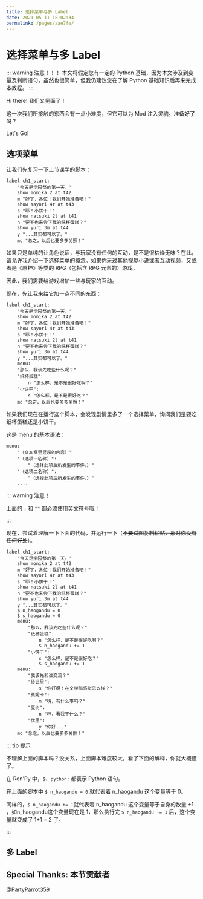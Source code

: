 ```yaml
---
title: 选择菜单与多 Label
date: 2021-05-11 18:02:34
permalink: /pages/aae7fe/
---
```


# 选择菜单与多 Label

::: warning 注意！！！
本文将假定您有一定的 Python 基础，因为本文涉及到变量及判断语句，虽然也很简单，但我仍建议您在了解 Python 基础知识后再来完成本教程。
:::

Hi there! 我们又见面了！

这一次我们所接触的东西会有一点小难度，但它可以为 Mod 注入灵魂。准备好了吗？

Let's Go!

## 选项菜单

让我们先复习一下上节课学的脚本：

```renpy
label ch1_start:
    "今天是学园祭的第一天。"
    show monika 2 at t42
    m "好了，各位！我们开始准备吧！"
    show sayori 4r at t43
    s "耶！小饼干！"
    show natsuki 2l at t41
    n "要不也来尝下我的纸杯蛋糕？"
    show yuri 3m at t44
    y "...其实都可以了。"
    mc "总之，以后也要多多关照！"
```

如果只是单纯的让角色说话，与玩家没有任何的互动，是不是很枯燥无味？在此，请允许我介绍一下选择菜单的概念。如果你玩过其他视觉小说或者互动视频，又或者是《原神》等类的 RPG（包括含 RPG 元素的）游戏，

因此，我们需要给游戏增加一些与玩家的互动。

现在，先让我来给它加一点不同的东西：

```renpy
label ch1_start:
    "今天是学园祭的第一天。"
    show monika 2 at t42
    m "好了，各位！我们开始准备吧！"
    show sayori 4r at t43
    s "耶！小饼干！"
    show natsuki 2l at t41
    n "要不也来尝下我的纸杯蛋糕？"
    show yuri 3m at t44
    y "...其实都可以了。"
    menu:
    "那么，我该先吃些什么呢？"
    "纸杯蛋糕":
        n "怎么样，是不是很好吃啊？"
    "小饼干":
        s "怎么样，是不是很好吃？"
    mc "总之，以后也要多多关照！"
```

如果我们现在在运行这个脚本，会发现剧情里多了一个选择菜单，询问我们是要吃纸杯蛋糕还是小饼干。

这是 menu 的基本语法：

```renpy
menu:
    "（文本框里显示的内容）"
    "（选项一名称）":
        "（选择此项后所发生的事件。）"
    "（选项二名称）":
        "（选择此项后所发生的事件。）"
    ....
```

::: warning 注意！

上面的 `:` 和 `""` 都必须使用英文符号哦！

:::

现在，尝试着理解一下下面的代码，并运行一下（~~不要试图复制粘贴，那对你没有任何好处~~）。

```renpy
label ch1_start:
	"今天是学园祭的第一天。"
    show monika 2 at t42
    m "好了，各位！我们开始准备吧！"
    show sayori 4r at t43
    s "耶！小饼干！"
    show natsuki 2l at t41
    n "要不也来尝下我的纸杯蛋糕？"
    show yuri 3m at t44
    y "...其实都可以了。"
    $ n_haogandu = 0
    $ s_haogandu = 0
    menu:
        "那么，我该先吃些什么呢？"
        "纸杯蛋糕":
            n "怎么样，是不是很好吃啊？"
            $ n_haogandu += 1
        "小饼干":
            s "怎么样，是不是很好吃？"
            $ s_haogandu += 1
    menu:
        "我该先和谁交流？"
        "纱世里":
            s "你好啊！在文学部感觉怎么样？"
        "莫妮卡":
            m "嗨，有什么事吗？"
        "夏树":
            n "哼，看我干什么？"
        "优里":
            y "你好..."
    mc "总之，以后也要多多关照！"
```

::: tip 提示

不理解上面的脚本吗？没关系，上面脚本难度较大，看了下面的解释，你就大概懂了。

在 Ren'Py 中，`$`、`python:` 都表示 Python 语句。

在上面的脚本中 `$ n_haogandu = 0` 就代表着 n_haogandu 这个变量等于 0。

同样的，`$ n_haogandu += 1`就代表着 n_haogandu 这个变量等于自身的数量 +1 ，如n_haogandu这个变量现在是 1，那么执行完 `$ n_haogandu += 1` 后，这个变量就变成了 1+1 = 2 了。

:::

## 多 Label


## Special Thanks: 本节贡献者

[@PartyParrot359](https://github.com/PartyParrot359)
